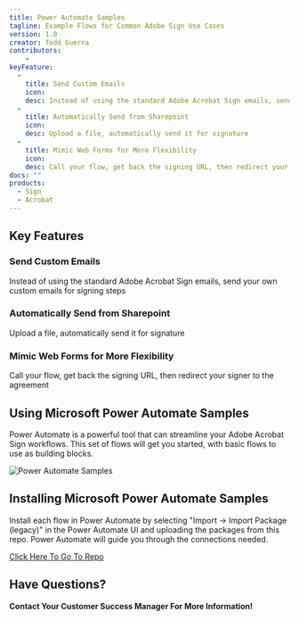 ```yaml
---
title: Power Automate Samples
tagline: Example Flows for Common Adobe Sign Use Cases
version: 1.0
creator: Todd Guerra
contributors: 
    - 
keyFeature:
  - 
    title: Send Custom Emails
    icon: 
    desc: Instead of using the standard Adobe Acrobat Sign emails, send your own custom emails for signing steps
  - 
    title: Automatically Send from Sharepoint
    icon: 
    desc: Upload a file, automatically send it for signature
  - 
    title: Mimic Web Forms for More Flexibility
    icon: 
    desc: Call your flow, get back the signing URL, then redirect your signer to the agreement
docs: ""
products: 
  - Sign
  - Acrobat
---
```


## Key Features

### Send Custom Emails
Instead of using the standard Adobe Acrobat Sign emails, send your own custom emails for signing steps

### Automatically Send from Sharepoint
Upload a file, automatically send it for signature

### Mimic Web Forms for More Flexibility
Call your flow, get back the signing URL, then redirect your signer to the agreement

## Using Microsoft Power Automate Samples
Power Automate is a powerful tool that can streamline your Adobe Acrobat Sign workflows. This set of flows will get you started, with basic flows to use as building blocks.

![Power Automate Samples](https://github.com/adobe/acrobat-sign-template-migration-tool/blob/main/images/image1.png)

## Installing Microsoft Power Automate Samples
Install each flow in Power Automate by selecting "Import -> Import Package (legacy)" in the Power Automate UI and uploading the packages from this repo. Power Automate will guide you through the connections needed.

[Click Here To Go To Repo](https://github.com/adobe/acrobat-sign-template-migration-tool)

## Have Questions? 

**Contact Your Customer Success Manager For More Information!**
